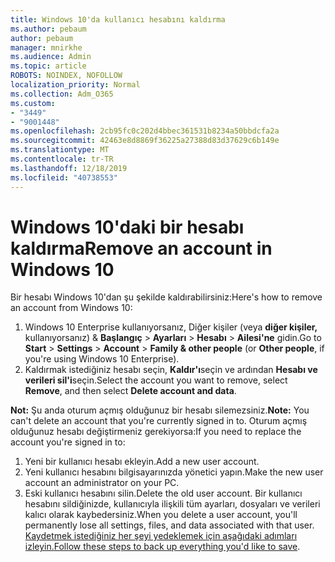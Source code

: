 ```yaml
---
title: Windows 10'da kullanıcı hesabını kaldırma
ms.author: pebaum
author: pebaum
manager: mnirkhe
ms.audience: Admin
ms.topic: article
ROBOTS: NOINDEX, NOFOLLOW
localization_priority: Normal
ms.collection: Adm_O365
ms.custom:
- "3449"
- "9001448"
ms.openlocfilehash: 2cb95fc0c202d4bbec361531b8234a50bbdcfa2a
ms.sourcegitcommit: 42463e8d8869f36225a27388d83d37629c6b149e
ms.translationtype: MT
ms.contentlocale: tr-TR
ms.lasthandoff: 12/18/2019
ms.locfileid: "40738553"
---
```

# <a name="remove-an-account-in-windows-10"></a><span data-ttu-id="61c1f-102">Windows 10'daki bir hesabı kaldırma</span><span class="sxs-lookup"><span data-stu-id="61c1f-102">Remove an account in Windows 10</span></span>

<span data-ttu-id="61c1f-103">Bir hesabı Windows 10'dan şu şekilde kaldırabilirsiniz:</span><span class="sxs-lookup"><span data-stu-id="61c1f-103">Here's how to remove an account from Windows 10:</span></span>

1. <span data-ttu-id="61c1f-104">Windows 10 Enterprise kullanıyorsanız, Diğer kişiler (veya **diğer kişiler,** kullanıyorsanız) & **Başlangıç** > **Ayarları** > **Hesabı** > **Ailesi'ne** gidin.</span><span class="sxs-lookup"><span data-stu-id="61c1f-104">Go to **Start** > **Settings** > **Account** > **Family & other people** (or **Other people**, if you're using Windows 10 Enterprise).</span></span>
2. <span data-ttu-id="61c1f-105">Kaldırmak istediğiniz hesabı seçin, **Kaldır'ı**seçin ve ardından **Hesabı ve verileri sil'i**seçin.</span><span class="sxs-lookup"><span data-stu-id="61c1f-105">Select the account you want to remove, select **Remove**, and then select **Delete account and data**.</span></span>
 
<span data-ttu-id="61c1f-106">**Not:** Şu anda oturum açmış olduğunuz bir hesabı silemezsiniz.</span><span class="sxs-lookup"><span data-stu-id="61c1f-106">**Note:** You can't delete an account that you're currently signed in to.</span></span>  <span data-ttu-id="61c1f-107">Oturum açmış olduğunuz hesabı değiştirmeniz gerekiyorsa:</span><span class="sxs-lookup"><span data-stu-id="61c1f-107">If you need to replace the account you're signed in to:</span></span>

1. <span data-ttu-id="61c1f-108">Yeni bir kullanıcı hesabı ekleyin.</span><span class="sxs-lookup"><span data-stu-id="61c1f-108">Add a new user account.</span></span>
2. <span data-ttu-id="61c1f-109">Yeni kullanıcı hesabını bilgisayarınızda yönetici yapın.</span><span class="sxs-lookup"><span data-stu-id="61c1f-109">Make the new user account an administrator on your PC.</span></span>
3. <span data-ttu-id="61c1f-110">Eski kullanıcı hesabını silin.</span><span class="sxs-lookup"><span data-stu-id="61c1f-110">Delete the old user account.</span></span> <span data-ttu-id="61c1f-111">Bir kullanıcı hesabını sildiğinizde, kullanıcıyla ilişkili tüm ayarları, dosyaları ve verileri kalıcı olarak kaybedersiniz.</span><span class="sxs-lookup"><span data-stu-id="61c1f-111">When you delete a user account, you'll permanently lose all settings, files, and data associated with that user.</span></span> <span data-ttu-id="61c1f-112">[Kaydetmek istediğiniz her şeyi yedeklemek için aşağıdaki adımları izleyin.](https://support.microsoft.com/help/4027408/windows-10-backup-and-restore)</span><span class="sxs-lookup"><span data-stu-id="61c1f-112">[Follow these steps to back up everything you'd like to save](https://support.microsoft.com/help/4027408/windows-10-backup-and-restore).</span></span>